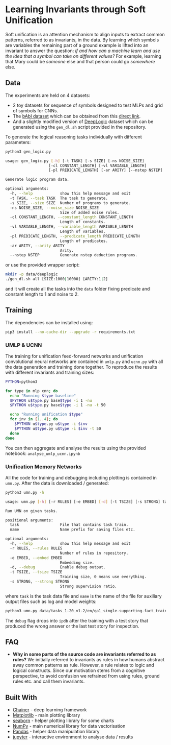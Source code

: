 # Learning Invariants through Soft Unification
Soft unification is an attention mechanism to align inputs to extract common patterns, referred to as invariants, in the data. By learning which symbols are variables the remaining part of a ground example is lifted into an invariant to answer the question: *if and how can a machine learn and use the idea that a symbol can take on different values?* For example, learning that Mary could be *someone* else and that person could go *somewhere* else.

## Data
The experiments are held on 4 datasets:

 - 2 toy datasets for sequence of symbols designed to test MLPs and grid of symbols for CNNs.
 - The [bAbI dataset](https://research.fb.com/downloads/babi/) which can be obtained from this [direct link](http://www.thespermwhale.com/jaseweston/babi/tasks_1-20_v1-2.tar.gz).
 - And a slightly modified version of [DeepLogic](https://github.com/nuric/deeplogic) dataset which can be generated using the `gen_dl.sh` script provided in the repository.

To generate the logical reasoning tasks individually with different parameters:

```bash
python3 gen_logic.py

usage: gen_logic.py [-h] [-t TASK] [-s SIZE] [-ns NOISE_SIZE]
                   [-cl CONSTANT_LENGTH] [-vl VARIABLE_LENGTH]
                   [-pl PREDICATE_LENGTH] [-ar ARITY] [--nstep NSTEP]

Generate logic program data.

optional arguments:
  -h, --help            show this help message and exit
  -t TASK, --task TASK  The task to generate.
  -s SIZE, --size SIZE  Number of programs to generate.
  -ns NOISE_SIZE, --noise_size NOISE_SIZE
                        Size of added noise rules.
  -cl CONSTANT_LENGTH, --constant_length CONSTANT_LENGTH
                        Length of constants.
  -vl VARIABLE_LENGTH, --variable_length VARIABLE_LENGTH
                        Length of variables.
  -pl PREDICATE_LENGTH, --predicate_length PREDICATE_LENGTH
                        Length of predicates.
  -ar ARITY, --arity ARITY
                        Arity.
  --nstep NSTEP         Generate nstep deduction programs.
```

or use the provided wrapper script:

```bash
mkdir -p data/deeplogic
./gen_dl.sh all [SIZE:1000|10000] [ARITY:1|2]
```

and it will create all the tasks into the `data` folder fixing predicate and constant length to 1 and noise to 2.

## Training
The dependencies can be installed using:

```bash
pip3 install --no-cache-dir --upgrade -r requirements.txt
```

### UMLP & UCNN
The training for unification feed-forward networks and unification convolutional neural networks are contained in `umlp.py` and `ucnn.py` with all the data generation and training done together. To reproduce the results with different invariants and training sizes:

```bash
PYTHON=python3

for type in mlp cnn; do
  echo "Running $type baseline"
  $PYTHON u$type.py base$type -i 1 -nu
  $PYTHON u$type.py base$type -i 1 -nu -t 50

  echo "Running unification $type"
  for inv in {1..4}; do
    $PYTHON u$type.py u$type -i $inv
    $PYTHON u$type.py u$type -i $inv -t 50
  done
done
```

You can then aggregate and analyse the results using the provided notebook: `analyse_umlp_ucnn.ipynb`

### Unification Memory Networks
All the code for training and debugging including plotting is contained in `umn.py`. After the data is downloaded / generated:

```bash
python3 umn.py -h

usage: umn.py [-h] [-r RULES] [-e EMBED] [-d] [-t TSIZE] [-s STRONG] task name

Run UMN on given tasks.

positional arguments:
  task                  File that contains task train.
  name                  Name prefix for saving files etc.

optional arguments:
  -h, --help            show this help message and exit
  -r RULES, --rules RULES
                        Number of rules in repository.
  -e EMBED, --embed EMBED
                        Embedding size.
  -d, --debug           Enable debug output.
  -t TSIZE, --tsize TSIZE
                        Training size, 0 means use everything.
  -s STRONG, --strong STRONG
                        Strong supervision ratio.
```

where `task` is the task data file and `name` is the name of the file for auxiliary output files such as log and model weights:

```bash
python3 umn.py data/tasks_1-20_v1-2/en/qa1_single-supporting-fact_train.txt qa01
```

The `debug` flag drops into `ipdb` after the training with a test story that produced the wrong answer or the last test story for inspection.

## FAQ

 - **Why in some parts of the source code are invariants referred to as rules?** We initially referred to invariants as rules in how humans abstract away common patterns as rule. However, a rule relates to logic and logical constructs. Since our motivation stems from a cognitive perspective, to avoid confusion we refrained from using rules, ground rules etc. and call them invariants.

## Built With

  - [Chainer](https://chainer.org) - deep learning framework
  - [Matplotlib](https://matplotlib.org/) - main plotting library
  - [seaborn](https://seaborn.pydata.org/) - helper plotting library for some charts
  - [NumPy](http://www.numpy.org/) - main numerical library for data vectorisation
  - [Pandas](https://pandas.pydata.org/) - helper data manipulation library
  - [jupyter](https://jupyter.org) - interactive environment to analyse data / results

